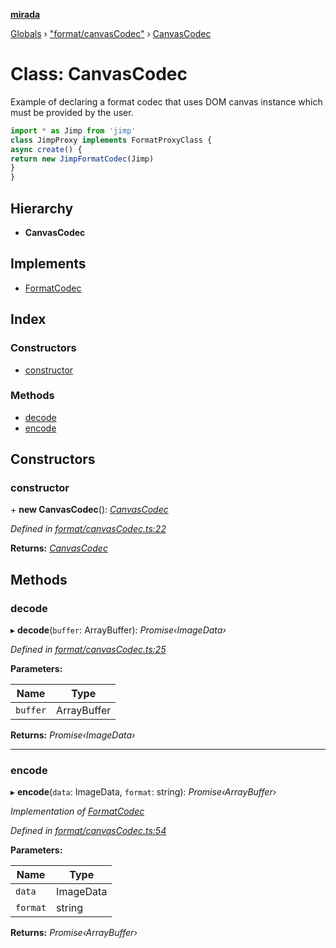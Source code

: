 **[mirada](../README.md)**

[Globals](../README.md) › ["format/canvasCodec"](../modules/_format_canvascodec_.md) › [CanvasCodec](_format_canvascodec_.canvascodec.md)

# Class: CanvasCodec

Example of declaring a format codec that uses DOM canvas instance which must be provided by the user.

```ts
import * as Jimp from 'jimp'
class JimpProxy implements FormatProxyClass {
async create() {
return new JimpFormatCodec(Jimp)
}
}
```

## Hierarchy

* **CanvasCodec**

## Implements

* [FormatCodec](../interfaces/_types_mirada_.formatcodec.md)

## Index

### Constructors

* [constructor](_format_canvascodec_.canvascodec.md#constructor)

### Methods

* [decode](_format_canvascodec_.canvascodec.md#decode)
* [encode](_format_canvascodec_.canvascodec.md#encode)

## Constructors

###  constructor

\+ **new CanvasCodec**(): *[CanvasCodec](_format_canvascodec_.canvascodec.md)*

*Defined in [format/canvasCodec.ts:22](https://github.com/cancerberoSgx/mirada/blob/0e72f4f/mirada/src/format/canvasCodec.ts#L22)*

**Returns:** *[CanvasCodec](_format_canvascodec_.canvascodec.md)*

## Methods

###  decode

▸ **decode**(`buffer`: ArrayBuffer): *Promise‹ImageData›*

*Defined in [format/canvasCodec.ts:25](https://github.com/cancerberoSgx/mirada/blob/0e72f4f/mirada/src/format/canvasCodec.ts#L25)*

**Parameters:**

Name | Type |
------ | ------ |
`buffer` | ArrayBuffer |

**Returns:** *Promise‹ImageData›*

___

###  encode

▸ **encode**(`data`: ImageData, `format`: string): *Promise‹ArrayBuffer›*

*Implementation of [FormatCodec](../interfaces/_types_mirada_.formatcodec.md)*

*Defined in [format/canvasCodec.ts:54](https://github.com/cancerberoSgx/mirada/blob/0e72f4f/mirada/src/format/canvasCodec.ts#L54)*

**Parameters:**

Name | Type |
------ | ------ |
`data` | ImageData |
`format` | string |

**Returns:** *Promise‹ArrayBuffer›*